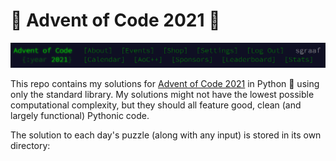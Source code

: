 # 🎄 Advent of Code 2021 🌟

![Advent of Code Header Screenshot](./img/header.png)

This repo contains my solutions for [Advent of Code 2021](https://adventofcode.com/2021/) in Python 🐍 using only the standard library. My solutions might not have the lowest possible computational complexity, but they should all feature good, clean (and largely functional) Pythonic code.

The solution to each day's puzzle (along with any input) is stored in its own directory:
